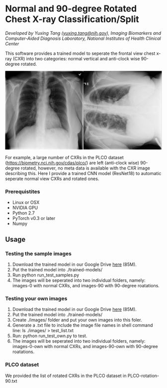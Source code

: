 # Normal and 90-degree Rotated Chest X-ray Classification/Split

*Developed by Yuxing Tang (yuxing.tang@nih.gov), Imaging Biomarkers and Computer-Aided Diagnosis Laboratory,
National Institutes of Health Clinical Center*

This software provides a trained model to seperate the frontal view chest x-ray (CXR) into two categories: 
normal vertical and anti-clock wise 90-degree rotated. 

<img src="example_0.jpg" width="900px"/>

For example, a large number of CXRs in the PLCO dataset (https://biometry.nci.nih.gov/cdas/plco/) are left (anti-clock wise) 90-degree rotated, however, 
no meta data is available with the CXR image describing this. Here I provide a trained CNN model (ResNet18) to automatic seperate normal view CXRs and 
rotated ones.

### Prerequistites
- Linux or OSX
- NVIDIA GPU
- Python 2.7
- PyTorch v0.3 or later
- Numpy

## Usage
### Testing the sample images
1. Download the trained model in our Google Drive [here](https://drive.google.com/file/d/1FmUcTV8WRM24ZOLHbS9KX77ARNW-p4wr/view?usp=sharing) (85M).
2. Put the trained model into ./trained-models/
3. Run python run_test_samples.py
4. The images will be seperated into two individual folders, namely: images-0 with normal CXRs, and images-90 with 90-degree roatations.

### Testing your own images
1. Download the trained model in our Google Drive [here](https://drive.google.com/file/d/1FmUcTV8WRM24ZOLHbS9KX77ARNW-p4wr/view?usp=sharing) (85M).
2. Put the trained model into ./trained-models/
3. Create ./images/ folder and put your own images into this foler.
4. Generate a .txt file to include the image file names in shell command line: ls ./images/ > test_list.txt
5. Run: python run_test_own.py to test.
6. The images will be seperated into two individual folders, namely: images-0-own with normal CXRs, and images-90-own with 90-degree roatations.

### PLCO dataset
We provided the list of rotated CXRs in the PLCO dataset in PLCO-rotation-90.txt
